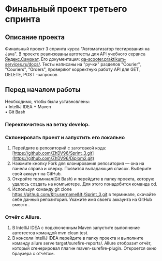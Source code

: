 Финальный проект третьего спринта 
====
## Описание проекта
Финальный проект 3 спринта курса "Автоматизатор тестирования на Java". В проекте реализованы автотесты для API учебного сервиса [Яндекс.Самокат](http://qa-scooter.praktikum-services.ru/). Его документация: [qa-scooter.praktikum-services.ru/docs/](https://qa-scooter.praktikum-services.ru/docs/). Тесты написаны на "ручки" разделов "Courier", "Couriers", "Orders", проверяют корректную работу API для GET, DELETE, POST -запросов.

## Перед началом работы
Необходимо, чтобы были уставновлены:  
•	IntelliJ IDEA + Maven  
•	Git Bash  
### Переключитесь на ветку develop.
### Склонировать проект и запустить его локально
1.	Перейдите в репозиторий с заготовкой кода: [https://github.com/ZhDV96/Sprint_3.git](https://github.com/ZhDV96/Diplom2.git)
2.	Нажмите кнопку Fork для клонирования репозитория — она на панели справа и сверху. Появится выпадающий список. Выберите свой аккаунт на GitHub.
3.	Откройте терминал(Git Bash) и перейдите в папку проекта, которую удалось создать на компьютере. Для этого понадобится команда cd.
4.	Используя команду git clone https://github.com/&lt;username&lt;/Sprint_3.git в терминале, скачайте себе данный репозиторий. Укажите имя своего аккаунта на GitHub вместо <username>.
### Отчёт с Allure.
1.	В IntelliJ IDEA с подключенным Maven запустите выполнение автотестов командой mvn clean test.
2.	В консоли IntelliJ IDEA перейдите в папку проекта и выполните команду allure serve target/surefire-reports/. Allure отобразит отчёт, который сгенерировал плагин maven-surefire-plugin. Откроется окно браузера с отчётом.
